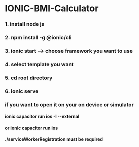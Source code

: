 # IONIC-BMI-Calculator

### 1. install node js

### 2. npm install -g @ionic/cli

### 3. ionic start --> choose framework you want to use

### 4. select template you want

### 5. cd root directory

### 6. ionic serve

### if you want to open it on your on device or simulator

#### ionic capacitor run ios -l --external 

#### or ionic capacitor run ios  

#### ./serviceWorkerRegistration must be required
